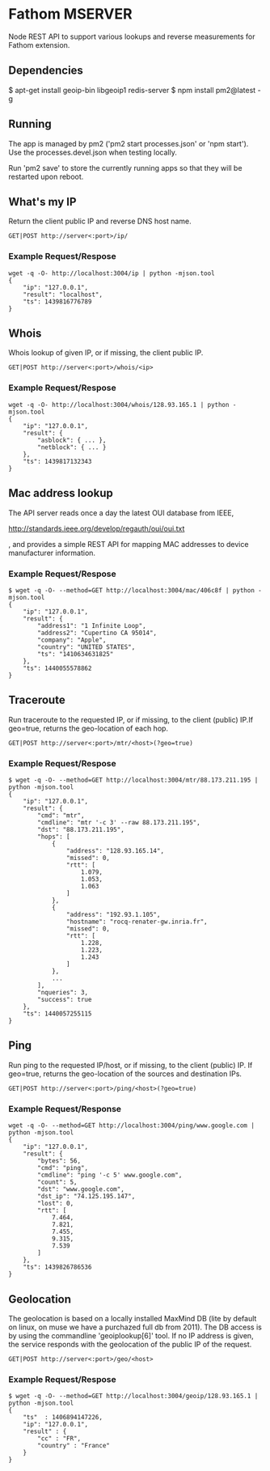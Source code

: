 # Fathom MSERVER

Node REST API to support various lookups and reverse measurements
for Fathom extension.

## Dependencies

$ apt-get install geoip-bin libgeoip1 redis-server 
$ npm install pm2@latest -g

## Running

The app is managed by pm2 ('pm2 start processes.json' or 'npm start').
Use the processes.devel.json when testing locally.

Run 'pm2 save' to store the currently running apps so that they will be 
restarted upon reboot.

## What's my IP

Return the client public IP and reverse DNS host name.

	GET|POST http://server<:port>/ip/	
	
### Example Request/Respose

	wget -q -O- http://localhost:3004/ip | python -mjson.tool
	{
	    "ip": "127.0.0.1",
	    "result": "localhost",
	    "ts": 1439816776789
	}

## Whois

Whois lookup of given IP, or if missing, the client public IP.

	GET|POST http://server<:port>/whois/<ip>	
	
### Example Request/Respose

	wget -q -O- http://localhost:3004/whois/128.93.165.1 | python -mjson.tool
	{
	    "ip": "127.0.0.1",
	    "result": {
	        "asblock": { ... },
	        "netblock": { ... }
	    },
	    "ts": 1439817132343
	}

## Mac address lookup

The API server reads once a day the latest OUI database from IEEE,
 
http://standards.ieee.org/develop/regauth/oui/oui.txt 

, and provides a simple REST API for mapping MAC addresses to device 
manufacturer information.

### Example Request/Respose

	$ wget -q -O- --method=GET http://localhost:3004/mac/406c8f | python -mjson.tool
	{
	    "ip": "127.0.0.1",
	    "result": {
	        "address1": "1 Infinite Loop",
	        "address2": "Cupertino CA 95014",
	        "company": "Apple",
	        "country": "UNITED STATES",
	        "ts": "1410634631825"
	    },
	    "ts": 1440055578862
	}

## Traceroute

Run traceroute to the requested IP, or if missing, to the client (public) IP.If geo=true, 
returns the geo-location of each hop.

	GET|POST http://server<:port>/mtr/<host>(?geo=true)

### Example Request/Respose

	$ wget -q -O- --method=GET http://localhost:3004/mtr/88.173.211.195 | python -mjson.tool
	{
	    "ip": "127.0.0.1",
	    "result": {
	        "cmd": "mtr",
	        "cmdline": "mtr '-c 3' --raw 88.173.211.195",
	        "dst": "88.173.211.195",
	        "hops": [
	            {
	                "address": "128.93.165.14",
	                "missed": 0,
	                "rtt": [
	                    1.079,
	                    1.053,
	                    1.063
	                ]
	            },
	            {
	                "address": "192.93.1.105",
	                "hostname": "rocq-renater-gw.inria.fr",
	                "missed": 0,
	                "rtt": [
	                    1.228,
	                    1.223,
	                    1.243
	                ]
	            },
	            ...
	        ],
	        "nqueries": 3,
	        "success": true
	    },
	    "ts": 1440057255115
	} 
           
## Ping

Run ping to the requested IP/host, or if missing, to the client (public) IP. If geo=true, 
returns the geo-location of the sources and destination IPs.

	GET|POST http://server<:port>/ping/<host>(?geo=true)

### Example Request/Response

	wget -q -O- --method=GET http://localhost:3004/ping/www.google.com | python -mjson.tool
	{
	    "ip": "127.0.0.1",
	    "result": {
	        "bytes": 56,
	        "cmd": "ping",
	        "cmdline": "ping '-c 5' www.google.com",
	        "count": 5,
	        "dst": "www.google.com",
	        "dst_ip": "74.125.195.147",
	        "lost": 0,
	        "rtt": [
	            7.464,
	            7.821,
	            7.455,
	            9.315,
	            7.539
	        ]
	    },
	    "ts": 1439826786536
	}

## Geolocation

The geolocation is based on a locally installed MaxMind DB (lite by default 
on linux, on muse we have a purchazed full db from 2011). The DB access is 
by using the commandline 'geoiplookup[6]' tool. If no IP address is given,
the service responds with the geolocation of the public IP of the request.

	GET|POST http://server<:port>/geo/<host>

### Example Request/Respose

	$ wget -q -O- --method=GET http://localhost:3004/geoip/128.93.165.1 | python -mjson.tool
	{
		"ts"  : 1406894147226,
	    "ip": "127.0.0.1",
		"result" : {
			"cc" : "FR",
			"country" : "France"
		}
	}